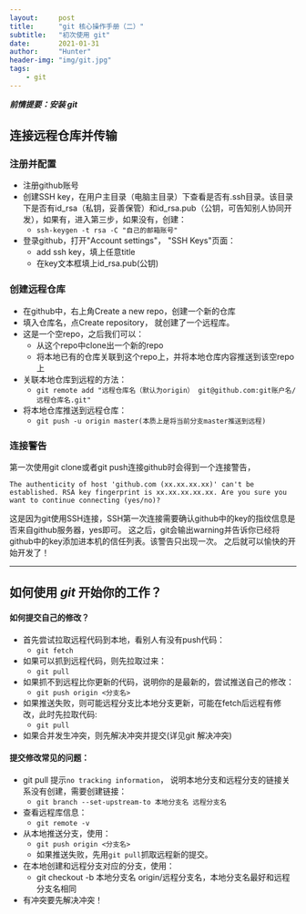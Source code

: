 ```yaml
---
layout:     post
title:      "git 核心操作手册（二）"
subtitle:   "初次使用 git"
date:       2021-01-31
author:     "Hunter"
header-img: "img/git.jpg"
tags:
    - git
---
```


***前情提要：安装 git***
## 连接远程仓库并传输
### 注册并配置

 - 注册github账号
 - 创建SSH key，在用户主目录（电脑主目录）下查看是否有.ssh目录。该目录下是否有id_rsa（私钥，妥善保管）和id_rsa.pub（公钥，可告知别人协同开发），如果有，进入第三步，如果没有，创建：
	- `ssh-keygen -t rsa -C "自己的邮箱账号"`
 - 登录github，打开"Account settings"， "SSH Keys"页面：
	- add ssh key，填上任意title
	- 在key文本框填上id_rsa.pub(公钥)

### 创建远程仓库
 - 在github中，右上角Create a new repo，创建一个新的仓库
 - 填入仓库名，点Create repository， 就创建了一个远程库。
 - 这是一个空repo，之后我们可以：
 	- 从这个repo中clone出一个新的repo
 	- 将本地已有的仓库关联到这个repo上，并将本地仓库内容推送到该空repo上
- 关联本地仓库到远程的方法：
	- `git remote add "远程仓库名（默认为origin） git@github.com:git账户名/远程仓库名.git"`
- 将本地仓库推送到远程仓库：
    - `git push -u origin master(本质上是将当前分支master推送到远程)`

### 连接警告
第一次使用git clone或者git push连接github时会得到一个连接警告，

`The authenticity of host 'github.com (xx.xx.xx.xx)' can't be established.
RSA key fingerprint is xx.xx.xx.xx.xx.
Are you sure you want to continue connecting (yes/no)?`

这是因为git使用SSH连接，SSH第一次连接需要确认github中的key的指纹信息是否来自github服务器，yes即可。
这之后，git会输出warning并告诉你已经将github中的key添加进本机的信任列表。该警告只出现一次。
之后就可以愉快的开始开发了！

---

## 如何使用 *git* 开始你的工作？
#### 如何提交自己的修改？

 - 首先尝试拉取远程代码到本地，看别人有没有push代码：
    - `git fetch`
 - 如果可以抓到远程代码，则先拉取过来：
 	- `git pull`
  - 如果抓不到远程比你更新的代码，说明你的是最新的，尝试推送自己的修改：
      -  `git push origin <分支名> `
 - 如果推送失败，则可能远程分支比本地分支更新，可能在fetch后远程有修改，此时先拉取代码:
 	- `git pull`
- 如果合并发生冲突，则先解决冲突并提交(详见git 解决冲突)

#### 提交修改常见的问题：

 - git pull 提示`no tracking information`， 说明本地分支和远程分支的链接关系没有创建，需要创建链接：
 	- `git branch --set-upstream-to 本地分支名 远程分支名`
 - 查看远程库信息：
 	- `git remote -v`
- 从本地推送分支，使用：
	- `git push origin <分支名>`
	- 如果推送失败，先用`git pull`抓取远程新的提交。
- 在本地创建和远程分支对应的分支，使用：
	- git checkout -b 本地分支名 origin/远程分支名，本地分支名最好和远程分支名相同
- 有冲突要先解决冲突！